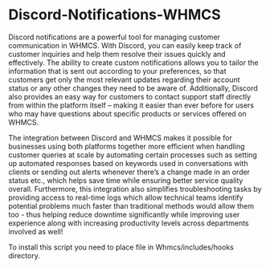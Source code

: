 # Discord-Notifications-WHMCS


Discord notifications are a powerful tool for managing customer communication in WHMCS. With Discord, you can easily keep track of customer inquiries and help them resolve their issues quickly and effectively. The ability to create custom notifications allows you to tailor the information that is sent out according to your preferences, so that customers get only the most relevant updates regarding their account status or any other changes they need to be aware of. Additionally, Discord also provides an easy way for customers to contact support staff directly from within the platform itself – making it easier than ever before for users who may have questions about specific products or services offered on WHMCS. 

The integration between Discord and WHMCS makes it possible for businesses using both platforms together more efficient when handling customer queries at scale by automating certain processes such as setting up automated responses based on keywords used in conversations with clients or sending out alerts whenever there’s a change made in an order status etc., which helps save time while ensuring better service quality overall. Furthermore, this integration also simplifies troubleshooting tasks by providing access to real-time logs which allow technical teams identify potential problems much faster than traditional methods would allow them too - thus helping reduce downtime significantly while improving user experience along with increasing productivity levels across departments involved as well! 

To install this script you need to place  file in Whmcs/includes/hooks directory.
